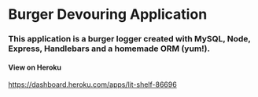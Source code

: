 # Burger Devouring Application

### This application is a burger logger created with MySQL, Node, Express, Handlebars and a homemade ORM (yum!).

#### View on Heroku
https://dashboard.heroku.com/apps/lit-shelf-86696